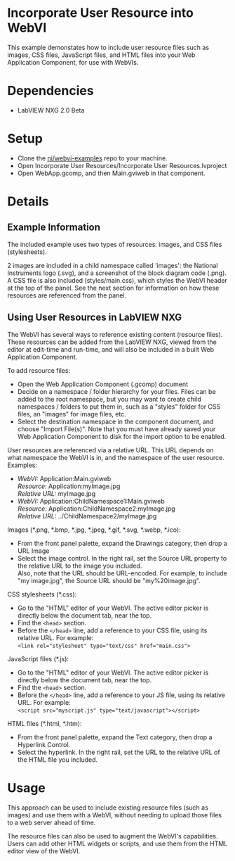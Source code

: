 # Incorporate User Resource into WebVI
This example demonstates how to include user resource files such as images, CSS files, JavaScript files, and HTML files into your Web Application Component, for use with WebVIs.

# Dependencies
- LabVIEW NXG 2.0 Beta

# Setup
- Clone the [ni/webvi-examples](https://github.com/ni/webvi-examples) repo to your machine.
- Open Incorporate User Resources/Incorporate User Resources.lvproject
- Open WebApp.gcomp, and then Main.gviweb in that component.

# Details
## Example Information
The included example uses two types of resources: images, and CSS files (stylesheets).

2 images are included in a child namespace called 'images': the National Instruments logo (.svg), and a screenshot of the block diagram code (.png). A CSS file is also included (styles/main.css), which styles the WebVI header at the top of the panel. See the next section for information on how these resources are referenced from the panel.

## Using User Resources in LabVIEW NXG
The WebVI has several ways to reference existing content (resource files). These resources can be added from the LabVIEW NXG, viewed from the editor at edit-time and run-time, and will also be included in a built Web Application Component.

To add resource files:
- Open the Web Application Component (.gcomp) document
- Decide on a namespace / folder hierarchy for your files. Files can be added to the root namespace, but you may want to create child namespaces / folders to put them in, such as a "styles" folder for CSS files, an "images" for image files, etc.
- Select the destination namespace in the component document, and choose "Import File(s)". Note that you must have already saved your Web Application Component to disk for the import option to be enabled.

User resources are referenced via a relative URL. This URL depends on what namespace the WebVI is in, and the namespace of the user resource.  
Examples:
- *WebVI:* Application:Main.gviweb  
  *Resource:* Application:myImage.jpg  
  *Relative URL:* myImage.jpg
- *WebVI:* Application:ChildNamespace1:Main.gviweb  
  *Resource:* Application:ChildNamespace2:myImage.jpg  
  *Relative URL:* ../ChildNamespace2/myImage.jpg

Images (*.png, *.bmp, *.jpg, *.jpeg, *.gif, *.svg, *.webp, *.ico):
- From the front panel palette, expand the Drawings category, then drop a URL Image
- Select the image control. In the right rail, set the Source URL property to the relative URL to the image you included.  
Also, note that the URL should be URL-encoded. For example, to include "my image.jpg", the Source URL should be "my%20image.jpg".

CSS stylesheets (*.css):
- Go to the "HTML" editor of your WebVI. The active editor picker is directly below the document tab, near the top.
- Find the `<head>` section.
- Before the `</head>` line, add a reference to your CSS file, using its relative URL. For example:  
`<link rel="stylesheet" type="text/css" href="main.css">`

JavaScript files (*.js):
- Go to the "HTML" editor of your WebVI. The active editor picker is directly below the document tab, near the top.
- Find the `<head>` section.
- Before the `</head>` line, add a reference to your JS file, using its relative URL. For example:  
`<script src="myscript.js" type="text/javascript"></script>`

HTML files (*.html, *.htm):
- From the front panel palette, expand the Text category, then drop a Hyperlink Control.
- Select the hyperlink. In the right rail, set the URL to the relative URL of the HTML file you included.

# Usage
This approach can be used to include existing resource files (such as images) and use them with a WebVI, without needing to upload those files to a web server ahead of time.

The resource files can also be used to augment the WebVI's capabilities. Users can add other HTML widgets or scripts, and use them from the HTML editor view of the WebVI.
